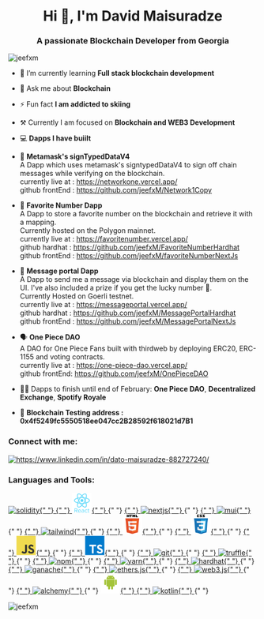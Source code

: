 <h1 align="center">Hi 👋, I'm David Maisuradze</h1>
<h3 align="center">A passionate Blockchain Developer from Georgia</h3>

<p align="left"> <img src="https://komarev.com/ghpvc/?username=jeefxm&label=Profile%20views&color=0e75b6&style=flat" alt="jeefxm" /> </p>

- 🌱 I’m currently learning **Full stack blockchain development**

- 💬 Ask me about **Blockchain**

- ⚡ Fun fact **I am addicted to skiing**

- ⚒️ Currently I am focused on **Blockchain and WEB3 Development**

- 💻 **Dapps I have buiilt**

- 🦊 **Metamask's signTypedDataV4** <br>
A Dapp which uses metamask's signtypedDataV4 to sign off chain messages while verifying on the blockchain. <br>
currently live at : https://networkone.vercel.app/  <br>
github frontEnd : https://github.com/jeefxM/Network1Copy <br>

- 🧠 **Favorite Number Dapp** <br> 
A Dapp to store a favorite number on the blockchain and retrieve it with a mapping.<br>
Currently hosted on the Polygon mainnet. <br>
currently live at : https://favoritenumber.vercel.app/  <br>
github hardhat : https://github.com/jeefxM/FavoriteNumberHardhat <br>
github frontEnd : https://github.com/jeefxM/favoriteNumberNextJs <br>

- 💬 **Message portal Dapp** <br>
A Dapp to send me a message via blockchain and display them on the UI. I've also included a prize if you get the lucky number 💸. <br>
Currently Hosted on Goerli testnet. <br>
currently live at : https://messageportal.vercel.app/ <br>
github hardhat : https://github.com/jeefxM/MessagePortalHardhat <br>
github frontEnd : https://github.com/jeefxM/MessagePortalNextJs <br>

- 🗣 **One Piece DAO**  <br>
A DAO for One Piece Fans built with thirdweb by deploying ERC20, ERC-1155 and voting contracts. <br>
currently live at : https://one-piece-dao.vercel.app/ <br>
github frontEnd: https://github.com/jeefxM/OnePieceDAO <br>

- 👨‍💻 Dapps to finish until end of February: **One Piece DAO**, **Decentralized Exchange**, **Spotify Royale**

- 🧪 **Blockchain Testing address : 0x4f5249fc5550518ee047cc2B28592f618021d7B1**


<h3 align="left">Connect with me:</h3>
<p align="left">
<a href="https://www.linkedin.com/in/dato-maisuradze-882727240/" target="blank"><img align="center" src="https://raw.githubusercontent.com/rahuldkjain/github-profile-readme-generator/master/src/images/icons/Social/linked-in-alt.svg" alt="https://www.linkedin.com/in/dato-maisuradze-882727240/" height="30" width="40" /></a>
</p>

<h3 align="left">Languages and Tools:</h3>
<p align="left">
        <a
          href="https://docs.soliditylang.org/en/v0.8.17/"
          target="_blank"
          rel="noreferrer"
        >
          <img
            src="https://docs.soliditylang.org/en/v0.8.17/_static/logo.svg"
            alt="solidity"
            width="40"
            height="40"
          />{" "}
        </a>
        <a href="https://reactjs.org/" target="_blank" rel="noreferrer">
          {" "}
          <img
            src="https://raw.githubusercontent.com/devicons/devicon/master/icons/react/react-original-wordmark.svg"
            alt="react"
            width="40"
            height="40"
          />{" "}
        </a>{" "}
        <a href="https://nextjs.org/" target="_blank" rel="noreferrer">
          {" "}
          <img
            src="https://cdn.worldvectorlogo.com/logos/nextjs-2.svg"
            alt="nextjs"
            width="40"
            height="40"
          />{" "}
        </a>{" "}
        <a href="https://mui.com/" target="_blank" rel="noreferrer">
          {" "}
          <img
            src="https://mui.com/static/logo.png"
            alt="mui"
            width="40"
            height="40"
          />{" "}
        </a>{" "}
        <a href="https://tailwindcss.com/" target="_blank" rel="noreferrer">
          {" "}
          <img
            src="https://www.vectorlogo.zone/logos/tailwindcss/tailwindcss-icon.svg"
            alt="tailwind"
            width="40"
            height="40"
          />{" "}
        </a>{" "}
        <a href="https://www.w3.org/html/" target="_blank" rel="noreferrer">
          {" "}
          <img
            src="https://raw.githubusercontent.com/devicons/devicon/master/icons/html5/html5-original-wordmark.svg"
            alt="html5"
            width="40"
            height="40"
          />{" "}
        </a>{" "}
        <a
          href="https://www.w3schools.com/css/"
          target="_blank"
          rel="noreferrer"
        >
          {" "}
          <img
            src="https://raw.githubusercontent.com/devicons/devicon/master/icons/css3/css3-original-wordmark.svg"
            alt="css3"
            width="40"
            height="40"
          />{" "}
        </a>{" "}
        <a
          href="https://developer.mozilla.org/en-US/docs/Web/JavaScript"
          target="_blank"
          rel="noreferrer"
        >
          {" "}
          <img
            src="https://raw.githubusercontent.com/devicons/devicon/master/icons/javascript/javascript-original.svg"
            alt="javascript"
            width="40"
            height="40"
          />{" "}
        </a>{" "}
        <a
          href="https://www.typescriptlang.org/"
          target="_blank"
          rel="noreferrer"
        >
          {" "}
          <img
            src="https://raw.githubusercontent.com/devicons/devicon/master/icons/typescript/typescript-original.svg"
            alt="typescript"
            width="40"
            height="40"
          />{" "}
        </a>{" "}
        <a
          href="https://git-scm.com/downloads/logos"
          target="_blank"
          rel="noreferrer"
        >
          {" "}
          <img
            src="https://git-scm.com/images/logos/downloads/Git-Icon-1788C.png"
            alt="git"
            width="40"
            height="40"
          />{" "}
        </a>{" "}
        <a
          href="https://trufflesuite.com/docs/truffle/how-to/debug-test/test-your-contracts/"
          target="_blank"
          rel="noreferrer"
        >
          {" "}
          <img
            src="https://seeklogo.com/images/T/truffle-logo-357454171D-seeklogo.com.png"
            alt="truffle"
            width="40"
            height="40"
          />{" "}
        </a>{" "}
        <a href="https://docs.npmjs.com/" target="_blank" rel="noreferrer">
          {" "}
          <img
            src="https://cdn.iconscout.com/icon/free/png-256/npm-3521612-2945056.png"
            alt="npm"
            width="40"
            height="40"
          />{" "}
        </a>{" "}
        <a href="https://yarnpkg.com/" target="_blank" rel="noreferrer">
          {" "}
          <img
            src="https://seeklogo.com/images/Y/yarn-logo-F5E7A65FA2-seeklogo.com.png"
            alt="yarn"
            width="40"
            height="40"
          />{" "}
        </a>{" "}
        <a href="https://hardhat.org/" target="_blank" rel="noreferrer">
          {" "}
          <img
            src="https://www.solodev.com/file/13466e21-dd2c-11ec-b9ad-0eaef3759f5f/Hardhat-Logo-Icon.png"
            alt="hardhat"
            width="40"
            height="40"
          />{" "}
        </a>{" "}
        <a
          href="https://trufflesuite.com/ganache/"
          target="_blank"
          rel="noreferrer"
        >
          {" "}
          <img
            src="https://seeklogo.com/images/G/ganache-logo-1EB72084A8-seeklogo.com.png"
            alt="ganache"
            width="40"
            height="40"
          />{" "}
        </a>{" "}
        <a href="https://docs.ethers.org/v5/" target="_blank" rel="noreferrer">
          {" "}
          <img
            src="https://res.cloudinary.com/divzjiip8/image/upload/v1624392472/logos/ethers_blue.png"
            alt="ethers.js"
            width="40"
            height="40"
          />{" "}
        </a>{" "}
        <a
          href="https://web3js.readthedocs.io/en/v1.8.1/"
          target="_blank"
          rel="noreferrer"
        >
          {" "}
          <img
            src="https://seeklogo.com/images/W/web3js-logo-62DEE79B50-seeklogo.com.png"
            alt="web3.js"
            width="40"
            height="40"
          />{" "}
        </a>{" "}
        <a href="https://www.alchemy.com/" target="_blank" rel="noreferrer">
          {" "}
          <img
            src="https://avatars.githubusercontent.com/u/7953323?s=280&v=4"
            alt="alchemy"
            width="40"
            height="40"
          />{" "}
        </a>{" "}
        <a
          href="https://developer.android.com"
          target="_blank"
          rel="noreferrer"
        >
          <img
            src="https://raw.githubusercontent.com/devicons/devicon/master/icons/android/android-original-wordmark.svg"
            alt="android"
            width="40"
            height="40"
          />{" "}
        </a>
        <a href="https://kotlinlang.org" target="_blank" rel="noreferrer">
          {" "}
          <img
            src="https://www.vectorlogo.zone/logos/kotlinlang/kotlinlang-icon.svg"
            alt="kotlin"
            width="40"
            height="40"
          />{" "}
        </a>{" "}
      </p>

<p><img align="center" src="https://github-readme-stats.vercel.app/api/top-langs?username=jeefxm&show_icons=true&locale=en&layout=compact" alt="jeefxm" /></p>



<!--
**jeefxM/jeefxm** is a ✨ _special_ ✨ repository because its `README.md` (this file) appears on your GitHub profile.

Here are some ideas to get you started:

- 🔭 I’m currently working on ...
- 🌱 I’m currently learning ...
- 👯 I’m looking to collaborate on ...
- 🤔 I’m looking for help with ...
- 💬 Ask me about ...
- 📫 How to reach me: ...
- 😄 Pronouns: ...
- ⚡ Fun fact: ...
-->
